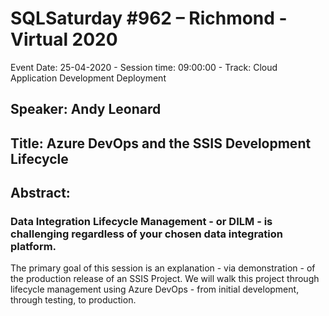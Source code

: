 # SQLSaturday #962 – Richmond - Virtual 2020
Event Date: 25-04-2020 - Session time: 09:00:00 - Track: Cloud Application Development  Deployment
## Speaker: Andy Leonard
## Title: Azure DevOps and the SSIS Development Lifecycle
## Abstract:
### Data Integration Lifecycle Management - or DILM - is challenging regardless of your chosen data integration platform. 
The primary goal of this session is an explanation - via demonstration - of the production release of an SSIS Project. We will walk this project through lifecycle management using Azure DevOps - from initial development, through testing, to production.
